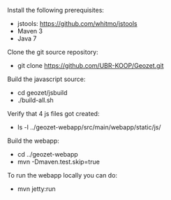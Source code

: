 Install the following prerequisites:

* jstools: https://github.com/whitmo/jstools
* Maven 3
* Java 7

Clone the git source repository:

* git clone https://github.com/UBR-KOOP/Geozet.git

Build the javascript source:

* cd geozet/jsbuild
* ./build-all.sh

Verify that 4 js files got created:

* ls -l ../geozet-webapp/src/main/webapp/static/js/

Build the webapp:

* cd ../geozet-webapp
* mvn -Dmaven.test.skip=true

To run the webapp locally you can do:

* mvn jetty:run
